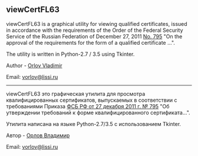 viewCertFL63
------

viewCertFL63 is a graphical utility for viewing qualified certificates,
issued in accordance with the requirements of the Order of the Federal Security Service of the Russian Federation of December 27, 2011 [No. 795](http://base.garant.ru/70133464/)
"On the approval of the requirements for the form of a qualified certificate ...".

The utility is written in Python-2.7 / 3.5 using Tkinter.

Author - [Orlov Vladimir](http://museum.lissi-crypto.ru/)

Email: vorlov@lissi.ru


-----

viewCertFL63 это графическая утилита для просмотра квалифицированных сертификатов,
выпускаемых в соответствии с требованиями Приказа [ФСБ РФ от 27 декабря 2011 г. № 795](http://base.garant.ru/70133464/ )
"Об утверждении требований к форме квалифицированного сертификата...".

Утилита написана на языке Python-2.7/3.5 с использованием Tkinter.

Автор - [Орлов Владимир](http://museum.lissi-crypto.ru/)

Email: vorlov@lissi.ru


